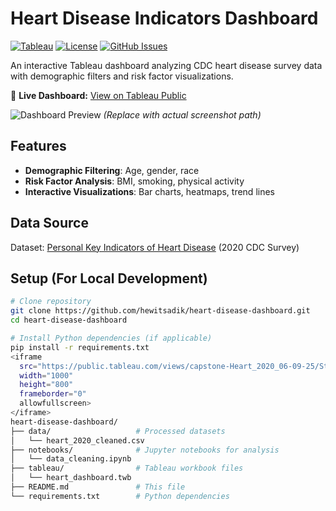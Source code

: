 # Heart Disease Indicators Dashboard

[![Tableau](https://img.shields.io/badge/Tableau-Visualized-blue)](https://public.tableau.com/app/profile/hewitsadik)
[![License](https://img.shields.io/badge/License-Kaggle%20Dataset-blue)](https://www.kaggle.com/datasets/kamilpytlak/personal-key-indicators-of-heart-disease)
[![GitHub Issues](https://img.shields.io/github/issues/hewitsadik/heart-disease-dashboard)](https://github.com/hewitsadik/heart-disease-dashboard/issues)

An interactive Tableau dashboard analyzing CDC heart disease survey data with demographic filters and risk factor visualizations.

🔗 **Live Dashboard:** [View on Tableau Public](https://public.tableau.com/views/capstone-Heart_2020_06-09-25/Story1)

![Dashboard Preview](https://github.com/hewitsadik/heart-disease-dashboard/blob/main/images/preview.png?raw=true) *(Replace with actual screenshot path)*

## Features
- **Demographic Filtering**: Age, gender, race
- **Risk Factor Analysis**: BMI, smoking, physical activity
- **Interactive Visualizations**: Bar charts, heatmaps, trend lines

## Data Source
Dataset: [Personal Key Indicators of Heart Disease](https://www.kaggle.com/datasets/kamilpytlak/personal-key-indicators-of-heart-disease) (2020 CDC Survey)

## Setup (For Local Development)
```bash
# Clone repository
git clone https://github.com/hewitsadik/heart-disease-dashboard.git
cd heart-disease-dashboard

# Install Python dependencies (if applicable)
pip install -r requirements.txt
<iframe 
  src="https://public.tableau.com/views/capstone-Heart_2020_06-09-25/Story1?:language=en-US&:display_count=n&:embed=true" 
  width="1000" 
  height="800"
  frameborder="0"
  allowfullscreen>
</iframe>
heart-disease-dashboard/
├── data/                   # Processed datasets
│   └── heart_2020_cleaned.csv
├── notebooks/              # Jupyter notebooks for analysis
│   └── data_cleaning.ipynb
├── tableau/                # Tableau workbook files
│   └── heart_dashboard.twb
├── README.md               # This file
└── requirements.txt        # Python dependencies

